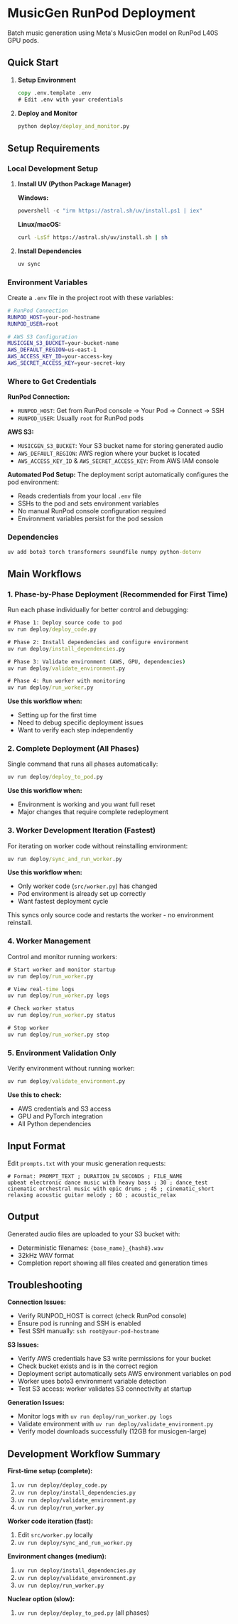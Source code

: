 # MusicGen RunPod Deployment

Batch music generation using Meta's MusicGen model on RunPod L40S GPU pods.

## Quick Start

1. **Setup Environment**
   ```cmd
   copy .env.template .env
   # Edit .env with your credentials
   ```

2. **Deploy and Monitor**
   ```cmd
   python deploy/deploy_and_monitor.py
   ```

## Setup Requirements

### Local Development Setup

1. **Install UV (Python Package Manager)**
   
   **Windows:**
   ```powershell
   powershell -c "irm https://astral.sh/uv/install.ps1 | iex"
   ```
   
   **Linux/macOS:**
   ```bash
   curl -LsSf https://astral.sh/uv/install.sh | sh
   ```

2. **Install Dependencies**
   ```bash
   uv sync
   ```


### Environment Variables

Create a `.env` file in the project root with these variables:

```bash
# RunPod Connection
RUNPOD_HOST=your-pod-hostname
RUNPOD_USER=root

# AWS S3 Configuration  
MUSICGEN_S3_BUCKET=your-bucket-name
AWS_DEFAULT_REGION=us-east-1
AWS_ACCESS_KEY_ID=your-access-key
AWS_SECRET_ACCESS_KEY=your-secret-key
```

### Where to Get Credentials

**RunPod Connection:**
- `RUNPOD_HOST`: Get from RunPod console → Your Pod → Connect → SSH
- `RUNPOD_USER`: Usually `root` for RunPod pods

**AWS S3:**
- `MUSICGEN_S3_BUCKET`: Your S3 bucket name for storing generated audio
- `AWS_DEFAULT_REGION`: AWS region where your bucket is located
- `AWS_ACCESS_KEY_ID` & `AWS_SECRET_ACCESS_KEY`: From AWS IAM console

**Automated Pod Setup:**
The deployment script automatically configures the pod environment:
- Reads credentials from your local `.env` file
- SSHs to the pod and sets environment variables  
- No manual RunPod console configuration required
- Environment variables persist for the pod session

### Dependencies

```cmd
uv add boto3 torch transformers soundfile numpy python-dotenv
```

## Main Workflows

### 1. Phase-by-Phase Deployment (Recommended for First Time)

Run each phase individually for better control and debugging:

```cmd
# Phase 1: Deploy source code to pod
uv run deploy/deploy_code.py

# Phase 2: Install dependencies and configure environment  
uv run deploy/install_dependencies.py

# Phase 3: Validate environment (AWS, GPU, dependencies)
uv run deploy/validate_environment.py

# Phase 4: Run worker with monitoring
uv run deploy/run_worker.py
```

**Use this workflow when:**
- Setting up for the first time
- Need to debug specific deployment issues
- Want to verify each step independently

### 2. Complete Deployment (All Phases)

Single command that runs all phases automatically:

```cmd
uv run deploy/deploy_to_pod.py
```

**Use this workflow when:**
- Environment is working and you want full reset
- Major changes that require complete redeployment

### 3. Worker Development Iteration (Fastest)

For iterating on worker code without reinstalling environment:

```cmd
uv run deploy/sync_and_run_worker.py
```

**Use this workflow when:**
- Only worker code (`src/worker.py`) has changed
- Pod environment is already set up correctly
- Want fastest deployment cycle

This syncs only source code and restarts the worker - no environment reinstall.

### 4. Worker Management

Control and monitor running workers:

```cmd
# Start worker and monitor startup
uv run deploy/run_worker.py

# View real-time logs
uv run deploy/run_worker.py logs

# Check worker status
uv run deploy/run_worker.py status  

# Stop worker
uv run deploy/run_worker.py stop
```

### 5. Environment Validation Only

Verify environment without running worker:

```cmd
uv run deploy/validate_environment.py
```

**Use this to check:**
- AWS credentials and S3 access
- GPU and PyTorch integration  
- All Python dependencies

## Input Format

Edit `prompts.txt` with your music generation requests:

```
# Format: PROMPT_TEXT ; DURATION_IN_SECONDS ; FILE_NAME
upbeat electronic dance music with heavy bass ; 30 ; dance_test
cinematic orchestral music with epic drums ; 45 ; cinematic_short
relaxing acoustic guitar melody ; 60 ; acoustic_relax
```

## Output

Generated audio files are uploaded to your S3 bucket with:
- Deterministic filenames: `{base_name}_{hash8}.wav`
- 32kHz WAV format
- Completion report showing all files created and generation times

## Troubleshooting

**Connection Issues:**
- Verify RUNPOD_HOST is correct (check RunPod console)
- Ensure pod is running and SSH is enabled
- Test SSH manually: `ssh root@your-pod-hostname`

**S3 Issues:**
- Verify AWS credentials have S3 write permissions for your bucket
- Check bucket exists and is in the correct region
- Deployment script automatically sets AWS environment variables on pod
- Worker uses boto3 environment variable detection
- Test S3 access: worker validates S3 connectivity at startup

**Generation Issues:**
- Monitor logs with `uv run deploy/run_worker.py logs`
- Validate environment with `uv run deploy/validate_environment.py`
- Verify model downloads successfully (12GB for musicgen-large)

## Development Workflow Summary

**First-time setup (complete):**
1. `uv run deploy/deploy_code.py`
2. `uv run deploy/install_dependencies.py` 
3. `uv run deploy/validate_environment.py`
4. `uv run deploy/run_worker.py`

**Worker code iteration (fast):**
1. Edit `src/worker.py` locally
2. `uv run deploy/sync_and_run_worker.py`

**Environment changes (medium):**
1. `uv run deploy/install_dependencies.py`
2. `uv run deploy/validate_environment.py`
3. `uv run deploy/run_worker.py`

**Nuclear option (slow):**
1. `uv run deploy/deploy_to_pod.py` (all phases)